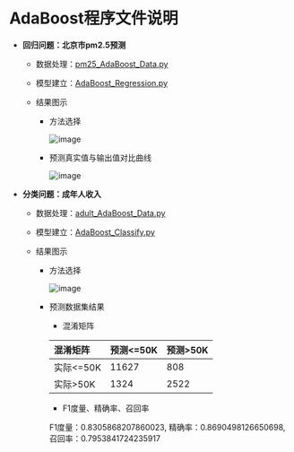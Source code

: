# AdaBoost程序文件说明

  + **回归问题：北京市pm2.5预测**
  
     + 数据处理：[pm25_AdaBoost_Data.py](https://github.com/Anfany/Machine-Learning-for-Beginner-by-Python3/blob/master/Boosting/AdaBoost/pm25_AdaBoost_Data.py)
     
     + 模型建立：[AdaBoost_Regression.py](https://github.com/Anfany/Machine-Learning-for-Beginner-by-Python3/blob/master/Boosting/AdaBoost/AdaBoost_Regression.py)
     
     + 结果图示
     
         * 方法选择
       
           ![image](https://github.com/Anfany/Machine-Learning-for-Beginner-by-Python3/blob/master/Boosting/AdaBoost/adaboost_pm25.jpg) 
  
        * 预测真实值与输出值对比曲线 
     
           ![image](https://github.com/Anfany/Machine-Learning-for-Beginner-by-Python3/blob/master/Boosting/AdaBoost/duibi.jpg)
         
 
  
  + **分类问题：成年人收入**
    
     + 数据处理：[adult_AdaBoost_Data.py](https://github.com/Anfany/Machine-Learning-for-Beginner-by-Python3/blob/master/Boosting/AdaBoost/adult_AdaBoost_Data.py)
     
     + 模型建立：[AdaBoost_Classify.py](https://github.com/Anfany/Machine-Learning-for-Beginner-by-Python3/blob/master/Boosting/AdaBoost/AdaBoost_Classify.py)
     
     + 结果图示
     
         * 方法选择
       
           ![image](https://github.com/Anfany/Machine-Learning-for-Beginner-by-Python3/blob/master/Boosting/AdaBoost/ada_adult.jpg) 
  
        * 预测数据集结果
        
           * 混淆矩阵
   
           |  混淆矩阵 | 预测<=50K | 预测>50K |
           |:-------|:-------|:-------|
           | 实际<=50K |   11627 |   808    |
           |  实际>50K |    1324 |   2522  |

           
           * F1度量、精确率、召回率
           
           F1度量：0.8305868207860023, 精确率：0.8690498126650698, 召回率：0.7953841724235917
           
